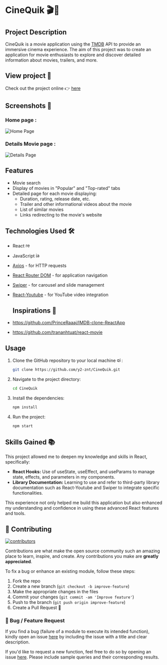 # CineQuik 🎬🍿


## Project Description

CineQuik is a movie application using the [TMDB](https://www.themoviedb.org/?language=fr) API to provide an immersive cinema experience. The aim of this project was to create an application for movie enthusiasts to explore and discover detailed information about movies, trailers, and more.

## View project 👀

Check out the project online 👉 [here](https://cinequik.vercel.app/)


## Screenshots 📸

### Home page :
![Home Page](https://github.com/y2-znt/CineQuik/blob/main/Screenshots/Home-page.png)
### Details Movie page :
![Details Page](https://github.com/y2-znt/CineQuik/blob/main/Screenshots/Details-page.png)

## Features

- Movie search
- Display of movies in "Popular" and "Top-rated" tabs
- Detailed page for each movie displaying:
  - Duration, rating, release date, etc.
  - Trailer and other informational videos about the movie
  - List of similar movies
  - Links redirecting to the movie's website


## Technologies Used 🛠️

- React <img src="https://cdn.jsdelivr.net/gh/devicons/devicon/icons/react/react-original.svg" height="15" alt="react logo"  /> 
- JavaScript  <img src="https://cdn.jsdelivr.net/gh/devicons/devicon/icons/javascript/javascript-original.svg" height="15" alt="javascript logo"  />
- [Axios](https://axios-http.com/) - for HTTP requests
- [React Router DOM](https://github.com/remix-run/react-router) - for application navigation
- [Swiper](https://swiperjs.com/) - for carousel and slide management
- [React-Youtube](https://www.npmjs.com/package/react-youtube) - for YouTube video integration

  ## Inspirations 💭
- https://github.com/PrinceRaaaj/IMDB-clone-ReactApp
- https://github.com/trananhtuat/react-movie

## Usage

1. Clone the GitHub repository to your local machine <img src="https://cdn.jsdelivr.net/gh/devicons/devicon/icons/git/git-original.svg" height="15" alt="git logo" />:

    ```bash
    git clone https://github.com/y2-znt/CineQuik.git
    ```

2. Navigate to the project directory:

    ```bash
    cd CineQuik
    ```

3. Install the dependencies:

    ```bash
    npm install 
    ```
4. Run the project:

    ```bash
    npm start 
    ```

## Skills Gained 📚

This project allowed me to deepen my knowledge and skills in React, specifically:

- **React Hooks:** Use of useState, useEffect, and useParams to manage state, effects, and parameters in my components.
- **Library Documentation:** Learning to use and refer to third-party library documentation such as React-Youtube and Swiper to integrate specific functionalities.

This experience not only helped me build this application but also enhanced my understanding and confidence in using these advanced React features and tools.

## 🔧 Contributing

[![contributors](https://contrib.rocks/image?repo=Yoni-Deserbaix/CineQuik)](https://github.com/Yoni-Deserbaix/CineQuik/graphs/contributors)

Contributions are what make the open source community such an amazing place to learn, inspire, and
create. Any contributions you make are **greatly appreciated**.

To fix a bug or enhance an existing module, follow these steps:

1. Fork the repo
2. Create a new branch (`git checkout -b improve-feature`)
3. Make the appropriate changes in the files
4. Commit your changes (`git commit -am 'Improve feature'`)
5. Push to the branch (`git push origin improve-feature`)
6. Create a Pull Request 🎉

### 📩 Bug / Feature Request

If you find a bug (failure of a module to execute its intended function), kindly open an issue
[here](https://github.com/y2-znt/CineQuik/issues/new) by including the issue with a
title and clear description.

If you'd like to request a new function, feel free to do so by opening an issue
[here](https://github.com/y2-znt/CineQuik/issues/new). Please include sample queries
and their corresponding results.
